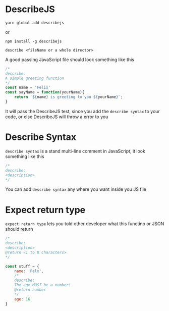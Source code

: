 # DescribeJS

`yarn global add describejs`

or 

`npm install -g describejs`

`describe <fileName or a whole director>`

A good passing JavaScript file should look something like this

```javascript
/*
describe:
A simple greeting function
*/
const name = 'Felix'
const sayName = function(yourName){
    return `${name} is greeting to you ${yourName}`;
}
```
It will pass the DescribeJS test, since you add the `describe syntax` to your code, or else DescribeJS will throw a error to you

# Describe Syntax
`describe syntax` is a stand multi-line comment in JavaScript, it look something like this
```javascript
/*
describe:
<description>
*/
```
You can add `describe syntax` any where you want inside you JS file

# Expect return type
`expect return type` lets you told other developer what this functino or JSON should return

```javascript
/*
describe:
<description>
@return <1 to 8 characters>
*/
```

```javascript
const stuff = {
    name: 'Felx',
    /*
    describe:
    The age MUST be a number!
    @return number
    */
    age: 16
}
```